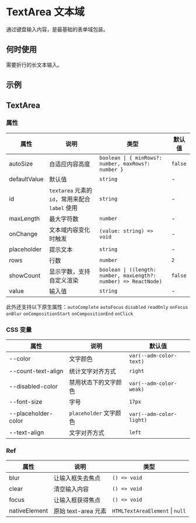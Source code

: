 # TextArea 文本域

通过键盘输入内容，是最基础的表单域包装。

## 何时使用

需要折行的长文本输入。

## 示例

<code src="./demos/demo1.tsx"></code>

## TextArea

### 属性

| 属性 | 说明 | 类型 | 默认值 |
| --- | --- | --- | --- |
| autoSize | 自适应内容高度 | `boolean \| { minRows?: number, maxRows?: number }` | `false` |
| defaultValue | 默认值 | `string` | - |
| id | `textarea` 元素的 `id`，常用来配合 `label` 使用 | `string` | - |
| maxLength | 最大字符数 | `number` | - |
| onChange | 文本域内容变化时触发 | `(value: string) => void` | - |
| placeholder | 提示文本 | `string` | - |
| rows | 行数 | `number` | `2` |
| showCount | 显示字数，支持自定义渲染 | `boolean \| ((length: number, maxLength?: number) => ReactNode)` | `false` |
| value | 输入值 | `string` | - |

此外还支持以下原生属性：`autoComplete` `autoFocus` `disabled` `readOnly` `onFocus` `onBlur` `onCompositionStart` `onCompositionEnd` `onClick`

### CSS 变量

| 属性                | 说明                   | 默认值                   |
| ------------------- | ---------------------- | ------------------------ |
| --color             | 文字颜色               | `var(--adm-color-text)`  |
| --count-text-align  | 统计文字对齐方式       | `right`                  |
| --disabled-color    | 禁用状态下的文字颜色   | `var(--adm-color-weak)`  |
| --font-size         | 字号                   | `17px`                   |
| --placeholder-color | `placeholder` 文字颜色 | `var(--adm-color-light)` |
| --text-align        | 文字对齐方式           | `left`                   |

### Ref

| 属性          | 说明                | 类型                            |
| ------------- | ------------------- | ------------------------------- |
| blur          | 让输入框失去焦点    | `() => void`                    |
| clear         | 清空输入内容        | `() => void`                    |
| focus         | 让输入框获得焦点    | `() => void`                    |
| nativeElement | 原始 text-area 元素 | `HTMLTextAreaElement` \| `null` |
